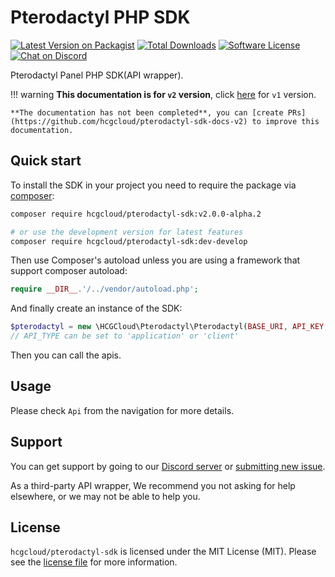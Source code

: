 # Pterodactyl PHP SDK

[![Latest Version on Packagist][ico-version]][link-packagist]
[![Total Downloads][ico-downloads]][link-downloads]
[![Software License][ico-license]](https://github.com/hcgcloud/pterodactyl-sdk/blob/master/LICENSE.md)
[![Chat on Discord][ico-chat]][link-chat]

Pterodactyl Panel PHP SDK(API wrapper).

!!! warning
    **This documentation is for `v2` version**, click [here](https://hcgcloud.github.io/pterodactyl-sdk-docs/) for `v1` version.
    
    **The documentation has not been completed**, you can [create PRs](https://github.com/hcgcloud/pterodactyl-sdk-docs-v2) to improve this documentation.

## Quick start

To install the SDK in your project you need to require the package via [composer](http://getcomposer.org):

``` bash
composer require hcgcloud/pterodactyl-sdk:v2.0.0-alpha.2

# or use the development version for latest features
composer require hcgcloud/pterodactyl-sdk:dev-develop
```

Then use Composer's autoload unless you are using a framework that support composer autoload:

``` php
require __DIR__.'/../vendor/autoload.php';
```

And finally create an instance of the SDK:

``` php
$pterodactyl = new \HCGCloud\Pterodactyl\Pterodactyl(BASE_URI, API_KEY, API_TYPE = 'application');
// API_TYPE can be set to 'application' or 'client'
```

Then you can call the apis.

## Usage

Please check `Api` from the navigation for more details.

## Support

You can get support by going to our [Discord server](https://discord.gg/5KnNVfv) or [submitting new issue](https://github.com/hcgcloud/pterodactyl-sdk/issues/new).

As a third-party API wrapper, We recommend you not asking for help elsewhere, or we may not be able to help you.

## License

`hcgcloud/pterodactyl-sdk` is licensed under the MIT License (MIT). Please see the
[license file](https://github.com/hcgcloud/pterodactyl-sdk/blob/master/LICENSE.md) for more information.

[ico-version]: https://img.shields.io/packagist/v/hcgcloud/pterodactyl-sdk.svg
[ico-license]: https://img.shields.io/badge/license-MIT-green.svg
[ico-downloads]: https://img.shields.io/packagist/dt/hcgcloud/pterodactyl-sdk.svg
[ico-chat]: https://img.shields.io/discord/609764930899673092

[link-packagist]: https://packagist.org/packages/hcgcloud/pterodactyl-sdk
[link-downloads]: https://packagist.org/packages/hcgcloud/pterodactyl-sdk
[link-chat]: https://discord.gg/5KnNVfv
